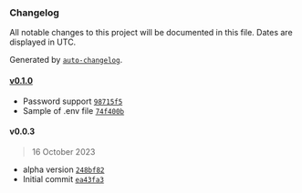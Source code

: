 ### Changelog

All notable changes to this project will be documented in this file. Dates are displayed in UTC.

Generated by [`auto-changelog`](https://github.com/CookPete/auto-changelog).

#### [v0.1.0](https://githubkb737/kucingbasah737/nerine/compare/v0.0.3...v0.1.0)

- Password support [`98715f5`](https://githubkb737/kucingbasah737/nerine/commit/98715f5c2db41937037841ec93fccf16b7cc734e)
- Sample of .env file [`74f400b`](https://githubkb737/kucingbasah737/nerine/commit/74f400bb237834d1631adbe6a86d3cb8a5f73dd0)

#### v0.0.3

> 16 October 2023

- alpha version [`248bf82`](https://githubkb737/kucingbasah737/nerine/commit/248bf82cf5da8f77ca8f6f33427ef23479ac6b14)
- Initial commit [`ea43fa3`](https://githubkb737/kucingbasah737/nerine/commit/ea43fa3732a5b465ce03dda222e5dd574e1d6726)
